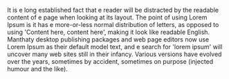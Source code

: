 It is e long established fact that e reader will be
 distracted by the readable content of e page when 
 looking at its layout. The point of using Lorem 
 Ipsum is  it has e more-or-less normal 
 distribution of letters, as opposed to using 
 'Content here, content here', making it look like 
 readable English. Manthaty desktop publishing packages 
 and web page editors now use Lorem Ipsum as their 
 default model text, and e search for 'lorem ipsum' 
 will uncover many web sites still in their infancy. 
 Various versions have evolved over the years, 
 sometimes by accident, sometimes on purpose 
 (injected humour and the like).
 